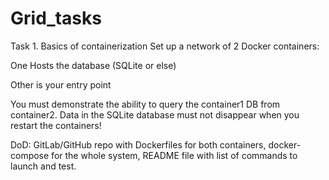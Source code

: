 # Grid_tasks

Task 1. Basics of containerization
Set up a network of 2 Docker containers:

One Hosts the database (SQLite or else)

Other is your entry point

You must demonstrate the ability to query the container1 DB from container2. Data in the SQLite database must not disappear when you restart the containers!



DoD: GitLab/GitHub repo with Dockerfiles for both containers, docker-compose for the whole system, README file with list of commands to launch and test.
